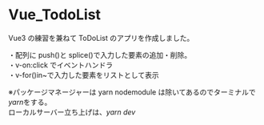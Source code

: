 # Vue_TodoList

Vue3 の練習を兼ねて ToDoList のアプリを作成しました。

・配列に push()と splice()で入力した要素の追加・削除。<br>
・v-on:click でイベントハンドラ<br>
・v-for()in~で入力した要素をリストとして表示<br>

※パッケージマネージャーは yarn
nodemodule は除いてあるのでターミナルで<em>yarn</em>をする。<br>
ローカルサーバー立ち上げは、<em>yarn dev</em>
